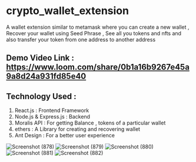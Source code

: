 # crypto_wallet_extension
A wallet extension similar to metamask where you can create a new wallet , Recover your wallet using Seed Phrase , See all you tokens and nfts and also transfer your token from one address to another address 


## Demo Video Link : https://www.loom.com/share/0b1a16b9267e45a9a8d24a931fd85e40

## Technology Used : 
1. React.js : Frontend Framework
2. Node.js & Express.js : Backend
3. Moralis API : For getting Balance , tokens of a particular wallet
4. ethers : A Library for creating and recovering wallet 
5. Ant Design : For a better user experience 

![Screenshot (878)](https://user-images.githubusercontent.com/100551659/233953681-024484ed-137c-4676-bf2e-5f3076607bfe.png)
![Screenshot (879)](https://user-images.githubusercontent.com/100551659/233953704-80575557-de5f-4189-bfc5-fc6b7a428d96.png)
![Screenshot (880)](https://user-images.githubusercontent.com/100551659/233953745-e0a57865-86ad-4a0a-b24c-3caeb80ae597.png)
![Screenshot (881)](https://user-images.githubusercontent.com/100551659/233953794-dfb29625-6dc8-4ac9-8b12-dbd2888b66ff.png)
![Screenshot (882)](https://user-images.githubusercontent.com/100551659/233953866-c585fef7-9221-4b7a-9cda-afe745dd19d2.png)
